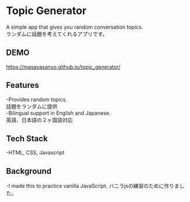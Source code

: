 # Topic Generator

A simple app that gives you random conversation topics.<br/>
ランダムに話題を考えてくれるアプリです。

## DEMO

https://masayasanyo.github.io/topic_generator/

## Features

-Provides random topics.<br/>
話題をランダムに提供<br/>
-Bilingual support in English and Japanese.<br/>
英語、日本語の２ヶ国語対応<br/>

## Tech Stack
  
-HTML, CSS, Javascript

## Background  
  
-I made this to practice vanilla JavaScript.
 バニラjsの練習のために作りました。
